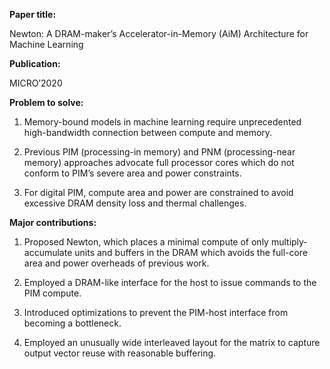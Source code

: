 **Paper title:**

Newton: A DRAM-maker’s Accelerator-in-Memory (AiM) Architecture for Machine
Learning

**Publication:**

MICRO’2020

**Problem to solve:**

1.  Memory-bound models in machine learning require unprecedented high-bandwidth
    connection between compute and memory.

2.  Previous PIM (processing-in memory) and PNM (processing-near memory)
    approaches advocate full processor cores which do not conform to PIM’s
    severe area and power constraints.

3.  For digital PIM, compute area and power are constrained to avoid excessive
    DRAM density loss and thermal challenges.

**Major contributions:**

1.  Proposed Newton, which places a minimal compute of only multiply-accumulate
    units and buffers in the DRAM which avoids the full-core area and power
    overheads of previous work.

2.  Employed a DRAM-like interface for the host to issue commands to the PIM
    compute.

3.  Introduced optimizations to prevent the PIM-host interface from becoming a
    bottleneck.

4.  Employed an unusually wide interleaved layout for the matrix to capture
    output vector reuse with reasonable buffering.
